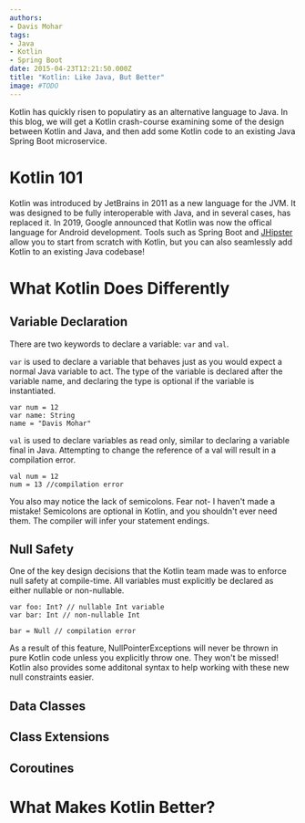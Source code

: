 ```yaml
---
authors:
- Davis Mohar
tags:
- Java
- Kotlin
- Spring Boot
date: 2015-04-23T12:21:50.000Z
title: "Kotlin: Like Java, But Better"
image: #TODO
---
```


Kotlin has quickly risen to populatiry as an alternative language to Java. In 
this blog, we will get a Kotlin crash-course examining some of the design 
between Kotlin and Java, and then add some Kotlin code to an existing Java
Spring Boot microservice.

# Kotlin 101
<!-- TODO ADD IMAGE HERE. Maybe school blackboard with 'kotlin 101' on it or something-->
Kotlin was introduced by JetBrains in 2011 as a new language for the JVM. It
was designed to be fully interoperable with Java, and in several cases, has 
replaced it. In 2019, Google announced that Kotlin was now the offical 
language for Android development. Tools such as Spring Boot and 
[JHipster](https://www.jhipster.tech/) allow you to start from scratch with
Kotlin, but you can also seamlessly add Kotlin to an existing Java codebase!

# What Kotlin Does Differently
## Variable Declaration
There are two keywords to declare a variable: `var` and `val`. 

`var` is used 
to declare a variable that behaves just as you would expect a normal Java 
variable to act. The type of the variable is declared after the variable name,
and declaring the type is optional if the variable is instantiated. 
```
var num = 12
var name: String
name = "Davis Mohar"
```

`val` is used to declare variables as read only, similar to declaring a 
variable final in Java. Attempting to change the reference of a val will result
in a compilation error.
```
val num = 12 
num = 13 //compilation error
```

You also may notice the lack of semicolons. Fear not- I haven't made a mistake!
Semicolons are optional in Kotlin, and you shouldn't ever need them. The 
compiler will infer your statement endings.

## Null Safety
One of the key design decisions that the Kotlin team made was to enforce null
safety at compile-time. All variables must explicitly be declared as either
nullable or non-nullable. 
```
var foo: Int? // nullable Int variable
var bar: Int // non-nullable Int

bar = Null // compilation error
```
As a result of this feature, NullPointerExceptions will never be thrown in 
pure Kotlin code unless you explicitly throw one. They won't be missed! Kotlin
also provides some additonal syntax to help working with these new null 
constraints easier. 

## Data Classes

## Class Extensions

## Coroutines

# What Makes Kotlin Better?
<!-- TODO dont like this section name-->




